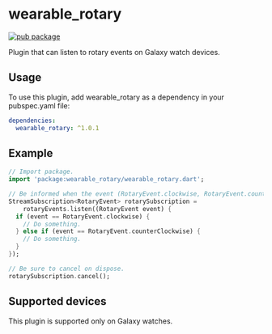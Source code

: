 # wearable_rotary

 [![pub package](https://img.shields.io/pub/v/wearable_rotary.svg)](https://pub.dev/packages/wearable_rotary)

Plugin that can listen to rotary events on Galaxy watch devices.

## Usage

To use this plugin, add wearable_rotary as a dependency in your pubspec.yaml file:

```yaml
dependencies:
  wearable_rotary: ^1.0.1
```

## Example

```dart
// Import package.
import 'package:wearable_rotary/wearable_rotary.dart';

// Be informed when the event (RotaryEvent.clockwise, RotaryEvent.counterClockwise) occurs.
StreamSubscription<RotaryEvent> rotarySubscription =
    rotaryEvents.listen((RotaryEvent event) {
  if (event == RotaryEvent.clockwise) {
    // Do something.
  } else if (event == RotaryEvent.counterClockwise) {
    // Do something.
  }
});

// Be sure to cancel on dispose.
rotarySubscription.cancel();
```

## Supported devices

This plugin is supported only on Galaxy watches.
